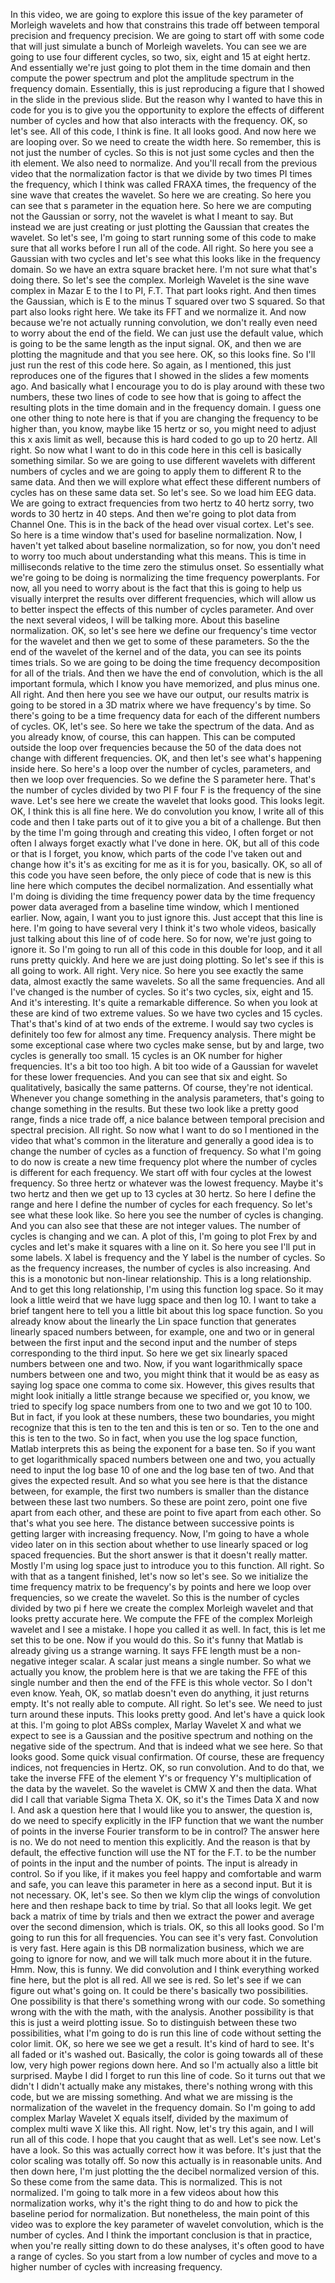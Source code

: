  In this video, we are going to explore this issue of the key parameter of Morleigh wavelets and how that constrains this trade off between temporal precision and frequency precision. We are going to start off with some code that will just simulate a bunch of Morleigh wavelets. You can see we are going to use four different cycles, so two, six, eight and 15 at eight hertz. And essentially we're just going to plot them in the time domain and then compute the power spectrum and plot the amplitude spectrum in the frequency domain. Essentially, this is just reproducing a figure that I showed in the slide in the previous slide. But the reason why I wanted to have this in code for you is to give you the opportunity to explore the effects of different number of cycles and how that also interacts with the frequency. OK, so let's see. All of this code, I think is fine. It all looks good. And now here we are looping over. So we need to create the width here. So remember, this is not just the number of cycles. So this is not just some cycles and then the ith element. We also need to normalize. And you'll recall from the previous video that the normalization factor is that we divide by two times PI times the frequency, which I think was called FRAXA times, the frequency of the sine wave that creates the wavelet. So here we are creating. So here you can see that s parameter in the equation here. So here we are computing not the Gaussian or sorry, not the wavelet is what I meant to say. But instead we are just creating or just plotting the Gaussian that creates the wavelet. So let's see, I'm going to start running some of this code to make sure that all works before I run all of the code. All right. So here you see a Gaussian with two cycles and let's see what this looks like in the frequency domain. So we have an extra square bracket here. I'm not sure what that's doing there. So let's see the complex. Morleigh Wavelet is the sine wave complex in Mazar E to the I to PI, F.T. That part looks right. And then times the Gaussian, which is E to the minus T squared over two S squared. So that part also looks right here. We take its FFT and we normalize it. And now because we're not actually running convolution, we don't really even need to worry about the end of the field. We can just use the default value, which is going to be the same length as the input signal. OK, and then we are plotting the magnitude and that you see here. OK, so this looks fine. So I'll just run the rest of this code here. So again, as I mentioned, this just reproduces one of the figures that I showed in the slides a few moments ago. And basically what I encourage you to do is play around with these two numbers, these two lines of code to see how that is going to affect the resulting plots in the time domain and in the frequency domain. I guess one one other thing to note here is that if you are changing the frequency to be higher than, you know, maybe like 15 hertz or so, you might need to adjust this x axis limit as well, because this is hard coded to go up to 20 hertz. All right. So now what I want to do in this code here in this cell is basically something similar. So we are going to use different wavelets with different numbers of cycles and we are going to apply them to different R to the same data. And then we will explore what effect these different numbers of cycles has on these same data set. So let's see. So we load him EEG data. We are going to extract frequencies from two hertz to 40 hertz sorry, two words to 30 hertz in 40 steps. And then we're going to plot data from Channel One. This is in the back of the head over visual cortex. Let's see. So here is a time window that's used for baseline normalization. Now, I haven't yet talked about baseline normalization, so for now, you don't need to worry too much about understanding what this means. This is time in milliseconds relative to the time zero the stimulus onset. So essentially what we're going to be doing is normalizing the time frequency powerplants. For now, all you need to worry about is the fact that this is going to help us visually interpret the results over different frequencies, which will allow us to better inspect the effects of this number of cycles parameter. And over the next several videos, I will be talking more. About this baseline normalization. OK, so let's see here we define our frequency's time vector for the wavelet and then we get to some of these parameters. So the the end of the wavelet of the kernel and of the data, you can see its points times trials. So we are going to be doing the time frequency decomposition for all of the trials. And then we have the end of convolution, which is the all important formula, which I know you have memorized, and plus minus one. All right. And then here you see we have our output, our results matrix is going to be stored in a 3D matrix where we have frequency's by time. So there's going to be a time frequency data for each of the different numbers of cycles. OK, let's see. So here we take the spectrum of the data. And as you already know, of course, this can happen. This can be computed outside the loop over frequencies because the 50 of the data does not change with different frequencies. OK, and then let's see what's happening inside here. So here's a loop over the number of cycles, parameters, and then we loop over frequencies. So we define the S parameter here. That's the number of cycles divided by two PI F four F is the frequency of the sine wave. Let's see here we create the wavelet that looks good. This looks legit. OK, I think this is all fine here. We do convolution you know, I write all of this code and then I take parts out of it to give you a bit of a challenge. But then by the time I'm going through and creating this video, I often forget or not often I always forget exactly what I've done in here. OK, but all of this code or that is I forget, you know, which parts of the code I've taken out and change how it's it's as exciting for me as it is for you, basically. OK, so all of this code you have seen before, the only piece of code that is new is this line here which computes the decibel normalization. And essentially what I'm doing is dividing the time frequency power data by the time frequency power data averaged from a baseline time window, which I mentioned earlier. Now, again, I want you to just ignore this. Just accept that this line is here. I'm going to have several very I think it's two whole videos, basically just talking about this line of of code here. So for now, we're just going to ignore it. So I'm going to run all of this code in this double for loop, and it all runs pretty quickly. And here we are just doing plotting. So let's see if this is all going to work. All right. Very nice. So here you see exactly the same data, almost exactly the same wavelets. So all the same frequencies. And all I've changed is the number of cycles. So it's two cycles, six, eight and 15. And it's interesting. It's quite a remarkable difference. So when you look at these are kind of two extreme values. So we have two cycles and 15 cycles. That's that's kind of at two ends of the extreme. I would say two cycles is definitely too few for almost any time. Frequency analysis. There might be some exceptional case where two cycles make sense, but by and large, two cycles is generally too small. 15 cycles is an OK number for higher frequencies. It's a bit too too high. A bit too wide of a Gaussian for wavelet for these lower frequencies. And you can see that six and eight. So qualitatively, basically the same patterns. Of course, they're not identical. Whenever you change something in the analysis parameters, that's going to change something in the results. But these two look like a pretty good range, finds a nice trade off, a nice balance between temporal precision and spectral precision. All right. So now what I want to do so I mentioned in the video that what's common in the literature and generally a good idea is to change the number of cycles as a function of frequency. So what I'm going to do now is create a new time frequency plot where the number of cycles is different for each frequency. We start off with four cycles at the lowest frequency. So three hertz or whatever was the lowest frequency. Maybe it's two hertz and then we get up to 13 cycles at 30 hertz. So here I define the range and here I define the number of cycles for each frequency. So let's see what these look like. So here you see the number of cycles is changing. And you can also see that these are not integer values. The number of cycles is changing and we can. A plot of this, I'm going to plot Frex by and cycles and let's make it squares with a line on it. So here you see I'll put in some labels. X label is frequency and the Y label is the number of cycles. So as the frequency increases, the number of cycles is also increasing. And this is a monotonic but non-linear relationship. This is a long relationship. And to get this long relationship, I'm using this function log space. So it may look a little weird that we have lugg space and then log 10. I want to take a brief tangent here to tell you a little bit about this log space function. So you already know about the linearly the Lin space function that generates linearly spaced numbers between, for example, one and two or in general between the first input and the second input and the number of steps corresponding to the third input. So here we get six linearly spaced numbers between one and two. Now, if you want logarithmically space numbers between one and two, you might think that it would be as easy as saying log space one comma to come six. However, this gives results that might look initially a little strange because we specified or, you know, we tried to specify log space numbers from one to two and we got 10 to 100. But in fact, if you look at these numbers, these two boundaries, you might recognize that this is ten to the ten and this is ten or so. Ten to the one and this is ten to the two. So in fact, when you use the log space function, Matlab interprets this as being the exponent for a base ten. So if you want to get logarithmically spaced numbers between one and two, you actually need to input the log base 10 of one and the log base ten of two. And that gives the expected result. And so what you see here is that the distance between, for example, the first two numbers is smaller than the distance between these last two numbers. So these are point zero, point one five apart from each other, and these are point to five apart from each other. So that's what you see here. The distance between successive points is getting larger with increasing frequency. Now, I'm going to have a whole video later on in this section about whether to use linearly spaced or log spaced frequencies. But the short answer is that it doesn't really matter. Mostly I'm using log space just to introduce you to this function. All right. So with that as a tangent finished, let's now so let's see. So we initialize the time frequency matrix to be frequency's by points and here we loop over frequencies, so we create the wavelet. So this is the number of cycles divided by two pi f here we create the complex Morleigh wavelet and that looks pretty accurate here. We compute the FFE of the complex Morleigh wavelet and I see a mistake. I hope you called it as well. In fact, this is let me set this to be one. Now if you would do this. So it's funny that Matlab is already giving us a strange warning. It says FFE length must be a non-negative integer scalar. A scalar just means a single number. So what we actually you know, the problem here is that we are taking the FFE of this single number and then the end of the FFE is this whole vector. So I don't even know. Yeah, OK, so matlab doesn't even do anything, it just returns empty. It's not really able to compute. All right. So let's see. We need to just turn around these inputs. This looks pretty good. And let's have a quick look at this. I'm going to plot ABSs complex, Marlay Wavelet X and what we expect to see is a Gaussian and the positive spectrum and nothing on the negative side of the spectrum. And that is indeed what we see here. So that looks good. Some quick visual confirmation. Of course, these are frequency indices, not frequencies in Hertz. OK, so run convolution. And to do that, we take the inverse FFE of the element Y's or frequency Y's multiplication of the data by the wavelet. So the wavelet is CMW X and then the data. What did I call that variable Sigma Theta X. OK, so it's the Times Data X and now I. And ask a question here that I would like you to answer, the question is, do we need to specify explicitly in the IFP function that we want the number of points in the inverse Fourier transform to be in control? The answer here is no. We do not need to mention this explicitly. And the reason is that by default, the effective function will use the NT for the F.T. to be the number of points in the input and the number of points. The input is already in control. So if you like, if it makes you feel happy and comfortable and warm and safe, you can leave this parameter in here as a second input. But it is not necessary. OK, let's see. So then we klym clip the wings of convolution here and then reshape back to time by trial. So that all looks legit. We get back a matrix of time by trials and then we extract the power and average over the second dimension, which is trials. OK, so this all looks good. So I'm going to run this for all frequencies. You can see it's very fast. Convolution is very fast. Here again is this DB normalization business, which we are going to ignore for now, and we will talk much more about it in the future. Hmm. Now, this is funny. We did convolution and I think everything worked fine here, but the plot is all red. All we see is red. So let's see if we can figure out what's going on. It could be there's basically two possibilities. One possibility is that there's something wrong with our code. So something wrong with the with the math, with the analysis. Another possibility is that this is just a weird plotting issue. So to distinguish between these two possibilities, what I'm going to do is run this line of code without setting the color limit. OK, so here we see we get a result. It's kind of hard to see. It's all faded or it's washed out. Basically, the color is going towards all of these low, very high power regions down here. And so I'm actually also a little bit surprised. Maybe I did I forget to run this line of code. So it turns out that we didn't I didn't actually make any mistakes, there's nothing wrong with this code, but we are missing something. And what we are missing is the normalization of the wavelet in the frequency domain. So I'm going to add complex Marlay Wavelet X equals itself, divided by the maximum of complex multi wave X like this. All right. Now, let's try this again, and I will run all of this code. I hope that you caught that as well. Let's see now. Let's have a look. So this was actually correct how it was before. It's just that the color scaling was totally off. So now this actually is in reasonable units. And then down here, I'm just plotting the the decibel normalized version of this. So these come from the same data. This is normalized. This is not normalized. I'm going to talk more in a few videos about how this normalization works, why it's the right thing to do and how to pick the baseline period for normalization. But nonetheless, the main point of this video was to explore the key parameter of wavelet convolution, which is the number of cycles. And I think the important conclusion is that in practice, when you're really sitting down to do these analyses, it's often good to have a range of cycles. So you start from a low number of cycles and move to a higher number of cycles with increasing frequency.